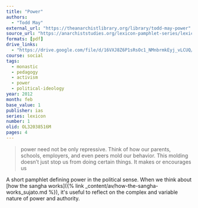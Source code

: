 ```yaml
---
title: "Power"
authors:
  - "Todd May"
external_url: "https://theanarchistlibrary.org/library/todd-may-power"
source_url: "https://anarchiststudies.org/lexicon-pamphlet-series/lexicon-power/"
formats: [pdf]
drive_links:
  - "https://drive.google.com/file/d/16VXJ8Z6P1sRsOc1_NMnbrmkEyj_vLCUQ/view?usp=drivesdk"
course: social
tags:
  - monastic
  - pedagogy
  - activism
  - power
  - political-ideology
year: 2012
month: feb
base_value: 1
publisher: ias
series: lexicon
number: 1
olid: OL32038516M
pages: 4
---
```


> power need not be only repressive. Think of how our parents, schools, employers, and even peers mold our behavior. This molding doesn’t just stop us from doing certain things. It makes or encourages us

A short pamphlet defining power in the political sense. When we think about [how the sangha works]({% link _content/av/how-the-sangha-works_sujato.md %}), it's useful to reflect on the complex and variable nature of power and authority.
